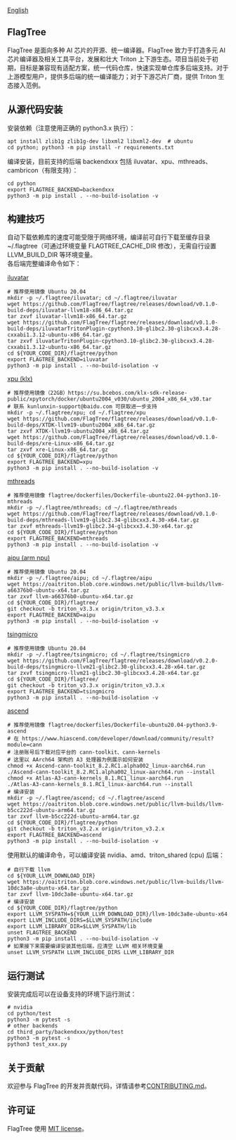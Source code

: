 [English](./README.md)

## FlagTree

FlagTree 是面向多种 AI 芯片的开源、统一编译器。FlagTree 致力于打造多元 AI 芯片编译器及相关工具平台，发展和壮大 Triton 上下游生态。项目当前处于初期，目标是兼容现有适配方案，统一代码仓库，快速实现单仓库多后端支持。对于上游模型用户，提供多后端的统一编译能力；对于下游芯片厂商，提供 Triton 生态接入范例。

## 从源代码安装
安装依赖（注意使用正确的 python3.x 执行）：
```shell
apt install zlib1g zlib1g-dev libxml2 libxml2-dev  # ubuntu
cd python; python3 -m pip install -r requirements.txt
```

编译安装，目前支持的后端 backendxxx 包括 iluvatar、xpu、mthreads、cambricon（有限支持）：
```shell
cd python
export FLAGTREE_BACKEND=backendxxx
python3 -m pip install . --no-build-isolation -v
```

## 构建技巧

自动下载依赖库的速度可能受限于网络环境，编译前可自行下载至缓存目录 ~/.flagtree（可通过环境变量 FLAGTREE_CACHE_DIR 修改），无需自行设置 LLVM_BUILD_DIR 等环境变量。 <br>
各后端完整编译命令如下： <br>

[iluvatar](/third_party/iluvatar/)
```shell
# 推荐使用镜像 Ubuntu 20.04
mkdir -p ~/.flagtree/iluvatar; cd ~/.flagtree/iluvatar
wget https://github.com/FlagTree/flagtree/releases/download/v0.1.0-build-deps/iluvatar-llvm18-x86_64.tar.gz
tar zxvf iluvatar-llvm18-x86_64.tar.gz
wget https://github.com/FlagTree/flagtree/releases/download/v0.1.0-build-deps/iluvatarTritonPlugin-cpython3.10-glibc2.30-glibcxx3.4.28-cxxabi1.3.12-ubuntu-x86_64.tar.gz
tar zxvf iluvatarTritonPlugin-cpython3.10-glibc2.30-glibcxx3.4.28-cxxabi1.3.12-ubuntu-x86_64.tar.gz
cd ${YOUR_CODE_DIR}/flagtree/python
export FLAGTREE_BACKEND=iluvatar
python3 -m pip install . --no-build-isolation -v
```
[xpu (klx)](/third_party/xpu/)
```shell
# 推荐使用镜像（22GB）https://su.bcebos.com/klx-sdk-release-public/xpytorch/docker/ubuntu2004_v030/ubuntu_2004_x86_64_v30.tar
# 联系 kunlunxin-support@baidu.com 可获取进一步支持
mkdir -p ~/.flagtree/xpu; cd ~/.flagtree/xpu
wget https://github.com/FlagTree/flagtree/releases/download/v0.1.0-build-deps/XTDK-llvm19-ubuntu2004_x86_64.tar.gz
tar zxvf XTDK-llvm19-ubuntu2004_x86_64.tar.gz
wget https://github.com/FlagTree/flagtree/releases/download/v0.1.0-build-deps/xre-Linux-x86_64.tar.gz
tar zxvf xre-Linux-x86_64.tar.gz
cd ${YOUR_CODE_DIR}/flagtree/python
export FLAGTREE_BACKEND=xpu
python3 -m pip install . --no-build-isolation -v
```
[mthreads](https://github.com/FlagTree/flagtree/tree/main/third_party/mthreads/)
```shell
# 推荐使用镜像 flagtree/dockerfiles/Dockerfile-ubuntu22.04-python3.10-mthreads
mkdir -p ~/.flagtree/mthreads; cd ~/.flagtree/mthreads
wget https://github.com/FlagTree/flagtree/releases/download/v0.1.0-build-deps/mthreads-llvm19-glibc2.34-glibcxx3.4.30-x64.tar.gz
tar zxvf mthreads-llvm19-glibc2.34-glibcxx3.4.30-x64.tar.gz
cd ${YOUR_CODE_DIR}/flagtree/python
export FLAGTREE_BACKEND=mthreads
python3 -m pip install . --no-build-isolation -v
```
[aipu (arm npu)](https://github.com/FlagTree/flagtree/tree/triton_v3.3.x/third_party/aipu/)
```shell
# 推荐使用镜像 Ubuntu 20.04
mkdir -p ~/.flagtree/aipu; cd ~/.flagtree/aipu
wget https://oaitriton.blob.core.windows.net/public/llvm-builds/llvm-a66376b0-ubuntu-x64.tar.gz
tar zxvf llvm-a66376b0-ubuntu-x64.tar.gz
cd ${YOUR_CODE_DIR}/flagtree/
git checkout -b triton_v3.3.x origin/triton_v3.3.x
export FLAGTREE_BACKEND=aipu
python3 -m pip install . --no-build-isolation -v
```
[tsingmicro](https://github.com/FlagTree/flagtree/tree/triton_v3.3.x/third_party/tsingmicro/)
```shell
# 推荐使用镜像 Ubuntu 20.04
mkdir -p ~/.flagtree/tsingmicro; cd ~/.flagtree/tsingmicro
wget https://github.com/FlagTree/flagtree/releases/download/v0.2.0-build-deps/tsingmicro-llvm21-glibc2.30-glibcxx3.4.28-x64.tar.gz
tar zxvf tsingmicro-llvm21-glibc2.30-glibcxx3.4.28-x64.tar.gz
cd ${YOUR_CODE_DIR}/flagtree/
git checkout -b triton_v3.3.x origin/triton_v3.3.x
export FLAGTREE_BACKEND=tsingmicro
python3 -m pip install . --no-build-isolation -v
```
[ascend](https://github.com/FlagTree/flagtree/blob/triton_v3.2.x/python/setup_tools/setup_helper.py)
```shell
# 推荐使用镜像 flagtree/dockerfiles/Dockerfile-ubuntu20.04-python3.9-ascend
# 在 https://www.hiascend.com/developer/download/community/result?module=cann
# 注册账号后下载对应平台的 cann-toolkit、cann-kernels
# 这里以 AArch64 架构的 A3 处理器为例展示如何安装
chmod +x Ascend-cann-toolkit_8.2.RC1.alpha002_linux-aarch64.run
./Ascend-cann-toolkit_8.2.RC1.alpha002_linux-aarch64.run --install
chmod +x Atlas-A3-cann-kernels_8.1.RC1_linux-aarch64.run
./Atlas-A3-cann-kernels_8.1.RC1_linux-aarch64.run --install
# 编译安装
mkdir -p ~/.flagtree/ascend; cd ~/.flagtree/ascend
wget https://oaitriton.blob.core.windows.net/public/llvm-builds/llvm-b5cc222d-ubuntu-arm64.tar.gz
tar zxvf llvm-b5cc222d-ubuntu-arm64.tar.gz
cd ${YOUR_CODE_DIR}/flagtree/python
git checkout -b triton_v3.2.x origin/triton_v3.2.x
export FLAGTREE_BACKEND=ascend
python3 -m pip install . --no-build-isolation -v
```

使用默认的编译命令，可以编译安装 nvidia、amd、triton_shared (cpu) 后端：
```shell
# 自行下载 llvm
cd ${YOUR_LLVM_DOWNLOAD_DIR}
wget https://oaitriton.blob.core.windows.net/public/llvm-builds/llvm-10dc3a8e-ubuntu-x64.tar.gz
tar zxvf llvm-10dc3a8e-ubuntu-x64.tar.gz
# 编译安装
cd ${YOUR_CODE_DIR}/flagtree/python
export LLVM_SYSPATH=${YOUR_LLVM_DOWNLOAD_DIR}/llvm-10dc3a8e-ubuntu-x64
export LLVM_INCLUDE_DIRS=$LLVM_SYSPATH/include
export LLVM_LIBRARY_DIR=$LLVM_SYSPATH/lib
unset FLAGTREE_BACKEND
python3 -m pip install . --no-build-isolation -v
# 如果接下来需要编译安装其他后端，应清空 LLVM 相关环境变量
unset LLVM_SYSPATH LLVM_INCLUDE_DIRS LLVM_LIBRARY_DIR
```

## 运行测试

安装完成后可以在设备支持的环境下运行测试：
```shell
# nvidia
cd python/test
python3 -m pytest -s
# other backends
cd third_party/backendxxx/python/test
python3 -m pytest -s
python3 test_xxx.py
```

## 关于贡献

欢迎参与 FlagTree 的开发并贡献代码，详情请参考[CONTRIBUTING.md](/CONTRIBUTING_cn.md)。

## 许可证

FlagTree 使用 [MIT license](/LICENSE)。
